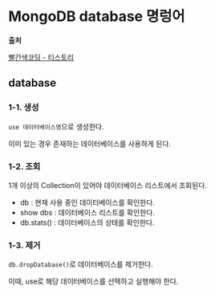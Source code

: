 # MongoDB  database 명렁어

**출처**

<a href="https://sjh836.tistory.com/100" target="_blank">빨간색코딩 - 티스토리</a>



## database

### 1-1. 생성

`use 데이터베이스명`으로 생성한다.

이미 있는 경우 존재하는 데이터베이스를 사용하게 된다.

### 1-2. 조회

1개 이상의 Collection이 있어야 데이터베이스 리스트에서 조회된다.

- db : 현재 사용 중인 데이터베이스를 확인한다.
- show dbs : 데이터베이스 리스트를 확인한다.
- db.stats() : 데이터베이스의 상태를 확인한다.

### 1-3. 제거

`db.dropDatabase()`로 데이터베이스를 제거한다.

이때, use로 해당 데이터베이스를 선택하고 실행해야 한다.